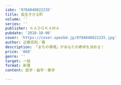 ```yaml
---
isbn: '9784040822235'
title: 長生ききる町
volume: ''
series: ''
publisher: ＫＡＤＯＫＡＷＡ
pubdate: '2018-10-06'
cover: 'https://cover.openbd.jp/9784040822235.jpg'
author: 近藤克則／著
description: 「まちの環境」があなたの寿命を決める！
price: '860'
genre: ''
target: 一般
format: 新書
content: 医学・歯学・薬学

---
```

